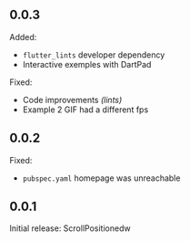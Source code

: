 ## 0.0.3

Added:
* `flutter_lints` developer dependency
* Interactive exemples with DartPad

Fixed:
* Code improvements *(lints)*
* Example 2 GIF had a different fps 

## 0.0.2

Fixed:
* `pubspec.yaml` homepage was unreachable

## 0.0.1

Initial release: ScrollPositionedw